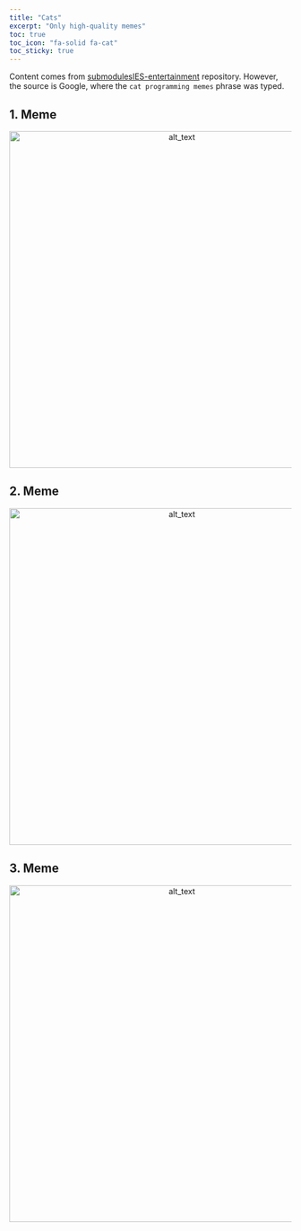 ```yaml
---
title: "Cats"
excerpt: "Only high-quality memes"
toc: true
toc_icon: "fa-solid fa-cat"
toc_sticky: true
---
```


Content comes from [submodulesIES-entertainment](https://github.com/wisniewski-mateusz/submodulesIES-entertainment) repository. However, the source is Google, where the `cat programming memes` phrase was typed.

## 1. Meme

<p align="center">
    <img src="{{ site.url }}{{ site.baseurl }}/entertainment/cats_01.jpg" alt="alt_text" width="600"/>
</p>

## 2. Meme

<p align="center">
    <img src="{{ site.url }}{{ site.baseurl }}/entertainment/cats_02.jpeg" alt="alt_text" width="600"/>
</p>

## 3. Meme

<p align="center">
    <img src="{{ site.url }}{{ site.baseurl }}/entertainment/cats_03.jpg" alt="alt_text" width="600"/>
</p>